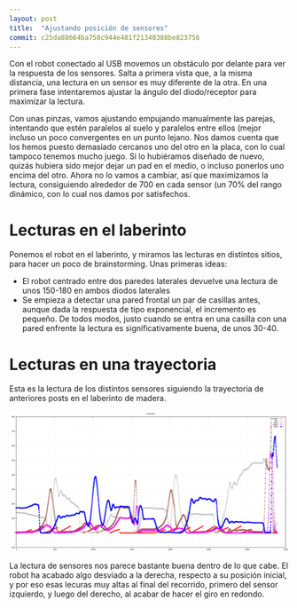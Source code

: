 ```yaml
---
layout: post
title:  "Ajustando posición de sensores"
commit: c25da88664ba758c944e481f21340388be823756
---
```


Con el robot conectado al USB movemos un obstáculo por delante para ver la respuesta
de los sensores. Salta a primera vista que, a la misma distancia, una lectura en un
sensor es muy diferente de la otra. En una primera fase intentaremos ajustar la
ángulo del diodo/receptor para maximizar la lectura.

Con unas pinzas, vamos ajustando empujando manualmente las parejas, intentando
que estén paralelos al suelo y paralelos entre ellos (mejor incluso un poco convergentes
en un punto lejano. Nos damos cuenta que los hemos puesto
demasiado cercanos uno del otro en la placa, con lo cual tampoco tenemos mucho juego. Si lo
hubiéramos diseñado de nuevo, quizás hubiera sido mejor dejar un pad en el medio, o
incluso ponerlos uno encima del otro. Ahora no lo vamos a cambiar, así que maximizamos
la lectura, consiguiendo alrededor de 700 en cada sensor (un 70% del rango dinámico, con
lo cual nos damos por satisfechos.

# Lecturas en el laberinto

Ponemos el robot en el laberinto, y miramos las lecturas en distintos sitios, para hacer
un poco de brainstorming. Unas primeras ideas:

- El robot centrado entre dos paredes laterales devuelve una lectura de unos 150-180 en
ambos diodos laterales
- Se empieza a detectar una pared frontal un par de casillas antes, aunque dada la respuesta
de tipo exponencial, el incremento es pequeño. De todos modos, justo cuando se entra en una
casilla con una pared enfrente la lectura es significativamente buena, de unos 30-40.

# Lecturas en una trayectoria

Esta es la lectura de los distintos sensores siguiendo la trayectoria de anteriores posts
en el laberinto de madera.

![soporte-baquelita](../assets/2019-02-24-sensores1.png)

La lectura de sensores nos parece bastante buena dentro de lo que cabe. El robot ha acabado
algo desviado a la derecha, respecto a su posición inicial, y por eso esas lecuras muy altas
al final del recorrido, primero del sensor izquierdo, y luego del derecho, al acabar de hacer
el giro en redondo.
